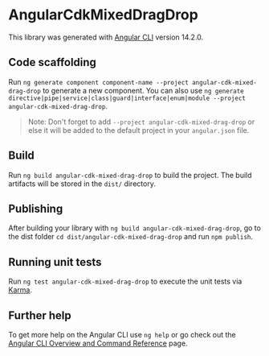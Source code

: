 # AngularCdkMixedDragDrop

This library was generated with [Angular CLI](https://github.com/angular/angular-cli) version 14.2.0.

## Code scaffolding

Run `ng generate component component-name --project angular-cdk-mixed-drag-drop` to generate a new component. You can also use `ng generate directive|pipe|service|class|guard|interface|enum|module --project angular-cdk-mixed-drag-drop`.
> Note: Don't forget to add `--project angular-cdk-mixed-drag-drop` or else it will be added to the default project in your `angular.json` file. 

## Build

Run `ng build angular-cdk-mixed-drag-drop` to build the project. The build artifacts will be stored in the `dist/` directory.

## Publishing

After building your library with `ng build angular-cdk-mixed-drag-drop`, go to the dist folder `cd dist/angular-cdk-mixed-drag-drop` and run `npm publish`.

## Running unit tests

Run `ng test angular-cdk-mixed-drag-drop` to execute the unit tests via [Karma](https://karma-runner.github.io).

## Further help

To get more help on the Angular CLI use `ng help` or go check out the [Angular CLI Overview and Command Reference](https://angular.io/cli) page.
